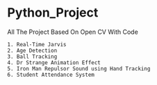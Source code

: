 # Python_Project
All The Project Based On Open CV With Code

```
1. Real-Time Jarvis
2. Age Detection
3. Ball Tracking
4. Dr Strange Animation Effect
5. Iron Man Repulsor Sound using Hand Tracking
6. Student Attendance System
```
